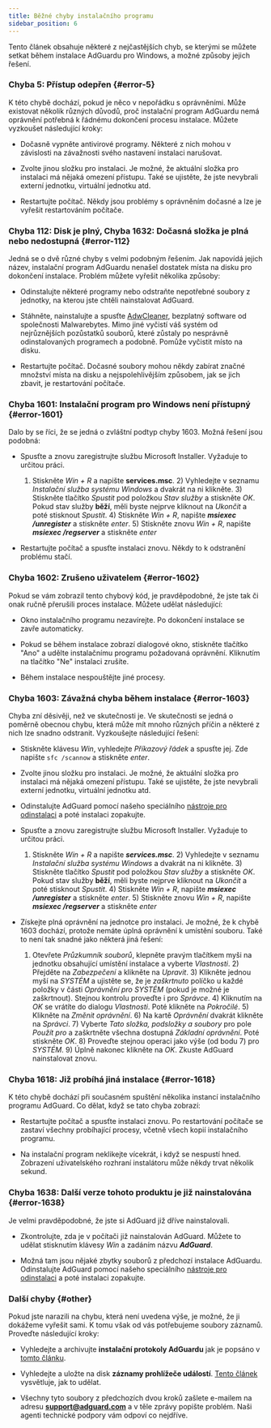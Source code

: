 ```yaml
---
title: Běžné chyby instalačního programu
sidebar_position: 6
---
```


Tento článek obsahuje některé z nejčastějších chyb, se kterými se můžete setkat během instalace AdGuardu pro Windows, a možné způsoby jejich řešení.

### Chyba 5: Přístup odepřen {#error-5}

K této chybě dochází, pokud je něco v nepořádku s oprávněními. Může existovat několik různých důvodů, proč instalační program AdGuardu nemá oprávnění potřebná k řádnému dokončení procesu instalace. Můžete vyzkoušet následující kroky:

- Dočasně vypněte antivirové programy. Některé z nich mohou v závislosti na závažnosti svého nastavení instalaci narušovat.

- Zvolte jinou složku pro instalaci. Je možné, že aktuální složka pro instalaci má nějaká omezení přístupu. Také se ujistěte, že jste nevybrali externí jednotku, virtuální jednotku atd.

- Restartujte počítač. Někdy jsou problémy s oprávněním dočasné a lze je vyřešit restartováním počítače.

### Chyba 112: Disk je plný, Chyba 1632: Dočasná složka je plná nebo nedostupná {#error-112}


Jedná se o dvě různé chyby s velmi podobným řešením. Jak napovídá jejich název, instalační program AdGuardu nenašel dostatek místa na disku pro dokončení instalace. Problém můžete vyřešit několika způsoby:

- Odinstalujte některé programy nebo odstraňte nepotřebné soubory z jednotky, na kterou jste chtěli nainstalovat AdGuard.

- Stáhněte, nainstalujte a spusťte [AdwCleaner](http://www.bleepingcomputer.com/download/adwcleaner/), bezplatný software od společnosti Malwarebytes. Mimo jiné vyčistí váš systém od nejrůznějších pozůstatků souborů, které zůstaly po nesprávně odinstalovaných programech a podobně. Pomůže vyčistit místo na disku.

- Restartujte počítač. Dočasné soubory mohou někdy zabírat značné množství místa na disku a nejspolehlivějším způsobem, jak se jich zbavit, je restartování počítače.

### Chyba 1601: Instalační program pro Windows není přístupný {#error-1601}

Dalo by se říci, že se jedná o zvláštní podtyp chyby 1603. Možná řešení jsou podobná:

- Spusťte a znovu zaregistrujte službu Microsoft Installer. Vyžaduje to určitou práci.

    1) Stiskněte *Win + R* a napište **services.msc**. 2) Vyhledejte v seznamu *Instalační služba systému Windows* a dvakrát na ni klikněte. 3) Stiskněte tlačítko *Spustit* pod položkou *Stav služby* a stiskněte *OK*. Pokud stav služby **běží**, měli byste nejprve kliknout na *Ukončit* a poté stisknout *Spustit*. 4) Stiskněte *Win + R*, napište ***msiexec /unregister*** a stiskněte *enter*. 5) Stiskněte znovu *Win + R*, napište ***msiexec /regserver*** a stiskněte *enter*

- Restartujte počítač a spusťte instalaci znovu. Někdy to k odstranění problému stačí.

### Chyba 1602: Zrušeno uživatelem {#error-1602}

Pokud se vám zobrazil tento chybový kód, je pravděpodobné, že jste tak či onak ručně přerušili proces instalace. Můžete udělat následující:

- Okno instalačního programu nezavírejte. Po dokončení instalace se zavře automaticky.

- Pokud se během instalace zobrazí dialogové okno, stiskněte tlačítko "Ano" a udělte instalačnímu programu požadovaná oprávnění. Kliknutím na tlačítko "Ne" instalaci zrušíte.

- Během instalace nespouštějte jiné procesy.

### Chyba 1603: Závažná chyba během instalace {#error-1603}

Chyba zní děsivěji, než ve skutečnosti je. Ve skutečnosti se jedná o poměrně obecnou chybu, která může mít mnoho různých příčin a některé z nich lze snadno odstranit. Vyzkoušejte následující řešení:

- Stiskněte klávesu *Win*, vyhledejte *Příkazový řádek* a spusťte jej. Zde napište `sfc /scannow` a stiskněte *enter*.

- Zvolte jinou složku pro instalaci. Je možné, že aktuální složka pro instalaci má nějaká omezení přístupu. Také se ujistěte, že jste nevybrali externí jednotku, virtuální jednotku atd.

- Odinstalujte AdGuard pomocí našeho speciálního [nástroje pro odinstalaci](../../installation#advanced) a poté instalaci zopakujte.

- Spusťte a znovu zaregistrujte službu Microsoft Installer. Vyžaduje to určitou práci.

    1) Stiskněte *Win + R* a napište ***services.msc***. 2) Vyhledejte v seznamu *Instalační služba systému Windows* a dvakrát na ni klikněte. 3) Stiskněte tlačítko *Spustit* pod položkou *Stav služby* a stiskněte *OK*. Pokud stav služby **běží**, měli byste nejprve kliknout na *Ukončit* a poté stisknout *Spustit*. 4) Stiskněte *Win + R*, napište ***msiexec /unregister*** a stiskněte *enter*. 5) Stiskněte znovu *Win + R*, napište ***msiexec /regserver*** a stiskněte *enter*

- Získejte plná oprávnění na jednotce pro instalaci. Je možné, že k chybě 1603 dochází, protože nemáte úplná oprávnění k umístění souboru. Také to není tak snadné jako některá jiná řešení:

    1) Otevřete *Průzkumník souborů*, klepněte pravým tlačítkem myši na jednotku obsahující umístění instalace a vyberte *Vlastnosti*. 2) Přejděte na *Zabezpečení* a klikněte na *Upravit*. 3) Klikněte jednou myší na *SYSTÉM* a ujistěte se, že je *zaškrtnuto* políčko u každé položky v části *Oprávnění pro SYSTÉM* (pokud je možné je zaškrtnout). Stejnou kontrolu proveďte i pro *Správce*. 4) Kliknutím na *OK* se vrátíte do dialogu *Vlastnosti*. Poté klikněte na *Pokročilé*. 5) Klikněte na *Změnit oprávnění*. 6) Na kartě *Oprávnění* dvakrát klikněte na *Správci*. 7) Vyberte *Tato složka, podsložky a soubory* pro pole *Použít pro* a zaškrtněte všechna dostupná *Základní oprávnění*. Poté stiskněte *OK*. 8) Proveďte stejnou operaci jako výše (od bodu 7) pro *SYSTÉM*. 9) Úplně nakonec klikněte na *OK*. Zkuste AdGuard nainstalovat znovu.

### Chyba 1618: Již probíhá jiná instalace {#error-1618}

K této chybě dochází při současném spuštění několika instancí instalačního programu AdGuard. Co dělat, když se tato chyba zobrazí:

- Restartujte počítač a spusťte instalaci znovu. Po restartování počítače se zastaví všechny probíhající procesy, včetně všech kopií instalačního programu.

- Na instalační program neklikejte vícekrát, i když se nespustí hned. Zobrazení uživatelského rozhraní instalátoru může někdy trvat několik sekund.

### Chyba 1638: Další verze tohoto produktu je již nainstalována {#error-1638}

Je velmi pravděpodobné, že jste si AdGuard již dříve nainstalovali.

- Zkontrolujte, zda je v počítači již nainstalován AdGuard. Můžete to udělat stisknutím klávesy *Win* a zadáním názvu ***AdGuard***.

- Možná tam jsou nějaké zbytky souborů z předchozí instalace AdGuardu. Odinstalujte AdGuard pomocí našeho speciálního [nástroje pro odinstalaci](../../installation#advanced) a poté instalaci zopakujte.

### Další chyby {#other}

Pokud jste narazili na chybu, která není uvedena výše, je možné, že ji dokážeme vyřešit sami. K tomu však od vás potřebujeme soubory záznamů. Proveďte následující kroky:

- Vyhledejte a archivujte **instalační protokoly AdGuardu** jak je popsáno v [tomto článku](../installation-logs).

- Vyhledejte a uložte na disk **záznamy prohlížeče událostí**. [Tento článek](../system-logs) vysvětluje, jak to udělat.

- Všechny tyto soubory z předchozích dvou kroků zašlete e-mailem na adresu **support@adguard.com** a v těle zprávy popište problém. Naši agenti technické podpory vám odpoví co nejdříve.
